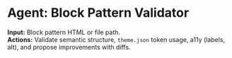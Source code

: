# Agent: Block Pattern Validator

**Input:** Block pattern HTML or file path.  
**Actions:** Validate semantic structure, `theme.json` token usage, a11y (labels, alt), and propose improvements with diffs.

